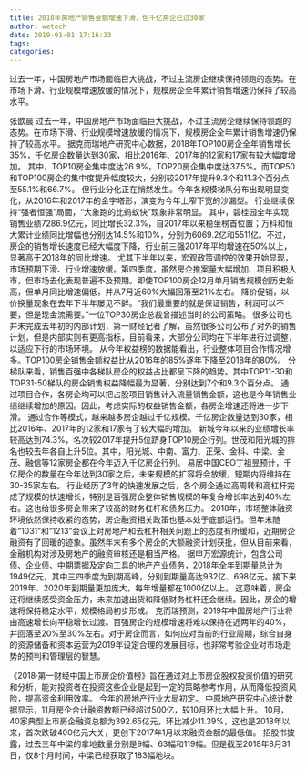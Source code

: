 ```yaml
---
title: 2018年房地产销售金额增速下滑，但千亿房企已过30家
author: wetech
date: 2019-01-01 17:16:33
tags: 
categories: 
---
```

过去一年，中国房地产市场面临巨大挑战，不过主流房企继续保持领跑的态势。在市场下滑、行业规模增速放缓的情况下，规模房企全年累计销售增速仍保持了较高水平。
<!-- more -->
张歆晨
过去一年，中国房地产市场面临巨大挑战，不过主流房企继续保持领跑的态势。在市场下滑、行业规模增速放缓的情况下，规模房企全年累计销售增速仍保持了较高水平。
据克而瑞地产研究中心数据，2018年TOP100房企全年销售增长35%，千亿房企数量达到30家，相比2016年、2017年的12家和17家有较大幅度增加。
其中，TOP10房企集中度达26.9%，TOP20房企集中度达37.5%。而TOP50和TOP100房企的集中度提升幅度较大，分别较2017年提升9.3个和11.3个百分点至55.1%和66.7%。
但行业分化正在悄然发生。今年各规模梯队分布出现明显变化，从2016年和2017年的金字塔形，演变为今年上窄下宽的沙漏型。
行业继续保持“强者恒强”局面，“大象跑的比蚂蚁快”现象非常明显。
其中，碧桂园全年实现销售业绩7286.9亿元，同比增长32.3%，自2017年以来稳坐榜首位置；万科和恒大累计业绩同比增幅也分别达14.5%和10%，分别为6069.2亿和5511亿。不过，房企的销售增长速度已经大幅度下降，行业前三强2017年平均增速在50%以上，显著高于2018年的同比增速。
尤其下半年以来，宏观政策调控的效果开始显现，市场预期下滑、行业增速放缓。第四季度，虽然房企推案量大幅增加、项目积极入市，但市场去化表现普遍不及预期。即使TOP100房企12月单月销售规模创历史新高，但单月同比增速偏低，并从7月近60%大幅回落至21%左右。
降价促销，以价换量现象在去年下半年屡见不鲜。“我们最重要的就是保证销售，利润可以不要，但是现金流需要。”一位TOP30房企总裁曾描述当时的公司策略。
很多公司也并未完成去年初的内部计划，第一财经记者了解，虽然很多公司公布了对外的销售计划，但是内部实则有更高指标，目前看来，大部分公司均在下半年进行过调整，以适应下行的市场环境。
从今年权益榜的数据能看出，行业整体项目合作情况增多。TOP100房企销售金额权益比从2016年的85%逐年下降至2018年的80%。
分梯队来看，销售百强中各梯队房企的权益占比都呈下降的趋势。其中TOP11-30和TOP31-50梯队的房企销售权益降幅最为显著，分别达到7个和9.3个百分点。
通过项目合作，各房企均可以把占股项目销售计入流量销售金额，这也是今年销售业绩继续增加的原因。因此，考虑实际的权益销售金额，各房企增速还将进一步下滑。
通过合作等模式，越来越多房企越过千亿规模。千亿房企数量达到30家，相比2016年、2017年的12家和17家有了较大幅的增加。
新城今年以来的业绩增长率较高达到74.3%，名次较2017年提升5位跻身TOP10房企行列。世茂和阳光城的排名也较去年各自上升5位。其中，阳光城、中南、富力、正荣、金科、中梁、金茂、融信等12家房企都在今年迈入千亿房企行列。
易居中国CEO丁祖昱预计，千亿房企的数量在今年达到30家之后，未来规模的扩容将会放缓，短期内将维持在30-35家左右。
行业经历了3年的快速发展之后，各个房企通过高周转和高杠杆完成了规模的快速增长，特别是百强房企整体销售规模的年复合增长率达到40%左右。这也给很多房企带来了较高的财务杠杆和债务压力。
2018年，市场整体融资环境依然保持收紧的态势，房企融资相关政策也基本处于底部运行。但年末随着“1031”和“1213”会议上对房地产和去杠杆相关问题上的态度有所缓和，近期房企融资有了回暖的迹象。虽然年末有多个房企的大额融资计划获批，但从目前来看，金融机构对涉及房地产的融资审核还是相当严格。
据申万宏源统计，包含公司债、企业债、中期票据及定向工具的地产产业债务，2018年全年到期量总计为1949亿元，其中三四季度为到期高峰，分别到期量高达932亿、698亿元。接下来2019年、2020年到期量更加庞大，每年增量都在1000亿以上。
这意味着，房企还将继续感受资金压力，未来加速出货和降低财务杠杆还会继续。因此，房企的增速将保持稳定水平，规模格局初步形成。
克而瑞预测，2019年中国房地产行业将由高速增长向平稳增长过渡。百强房企的规模增速将难以保持在近两年的40%，并回落至20%至30%左右。对于房企而言，如何应对当前的行业周期，综合自身的资源储备和资本运营为2019年设定合理的发展目标，也非常考验企业对市场走势的预判和管理层的智慧。
 
 
《2018·第一财经中国上市房企价值榜》旨在通过对上市房企股权投资价值的研究和分析，能对投资者在投资这些企业是起到一定的策略参考作用，从而降低投资风险，提高资金利用效率。
今年的房地产行业大局初定。
中原地产研究中心统计数据显示，11月房企合计融资数额已经超过500亿，较10月环比大幅上升。
10月，40家典型上市房企融资总额为392.65亿元，环比减少11.39%，这也是2018年以来，首次跌破400亿元大关，更创下2017年1月以来融资金额的最低值。
招股书披露，过去三年中梁的拿地数量分别是9幅、63幅和119幅。但是截至2018年8月31日，仅8个月时间，中梁已经获取了183幅地块。
